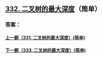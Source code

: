 ## [332. 二叉树的最大深度](https://leetcode-cn.com/problems/merge-two-sorted-lists/)（简单）





### 答案：



#### [上一题（331. 二叉树的最大深度）(简单)](https://github.com/sdwwld/leetCode/blob/master/src/main/java/com/wld/java/leetcode/leetCode0331.md)

#### [下一题（333. 二叉树的最大深度）(简单)](https://github.com/sdwwld/leetCode/blob/master/src/main/java/com/wld/java/leetcode/leetCode0333.md)